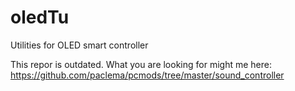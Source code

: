 # oledTu
Utilities for OLED smart controller

This repor is outdated. What you are looking for might me here: https://github.com/paclema/pcmods/tree/master/sound_controller

